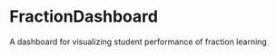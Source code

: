 FractionDashboard
=================

A dashboard for visualizing student performance of fraction learning
